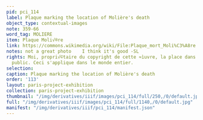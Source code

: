 ```yaml
---
pid: pci_114
label: Plaque marking the location of Molière's death
object_type: contextual-images
note: 359-66
word_tag: MOLIERE
item: Plaque Moli√®re
link: https://commons.wikimedia.org/wiki/File:Plaque_mort_Moli%C3%A8re.jpg?uselang=fr
notes: not a great photo    I think it's good -SL
rights: Moi, propri√©taire du copyright de cette ≈ìuvre, la place dans le domaine
  public. Ceci s'applique dans le monde entier.
selection: 
caption: Plaque marking the location of Molière's death
order: '113'
layout: paris-project-exhibition
collection: paris-project-exhibition
thumbnail: "/img/derivatives/iiif/images/pci_114/full/250,/0/default.jpg"
full: "/img/derivatives/iiif/images/pci_114/full/1140,/0/default.jpg"
manifest: "/img/derivatives/iiif/pci_114/manifest.json"
---
```

